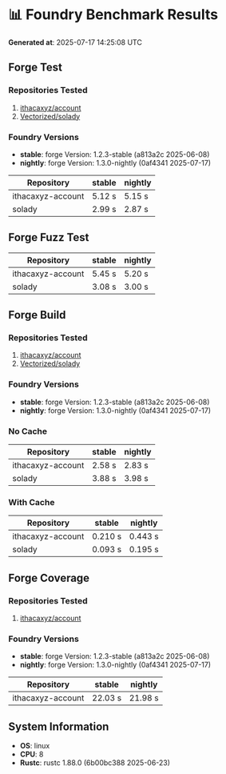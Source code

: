# 📊 Foundry Benchmark Results

**Generated at**: 2025-07-17 14:25:08 UTC

## Forge Test

### Repositories Tested

1. [ithacaxyz/account](https://github.com/ithacaxyz/account)
2. [Vectorized/solady](https://github.com/Vectorized/solady)

### Foundry Versions

- **stable**: forge Version: 1.2.3-stable (a813a2c 2025-06-08)
- **nightly**: forge Version: 1.3.0-nightly (0af4341 2025-07-17)

| Repository        | stable | nightly |
| ----------------- | ------ | ------- |
| ithacaxyz-account | 5.12 s | 5.15 s  |
| solady            | 2.99 s | 2.87 s  |

## Forge Fuzz Test

| Repository        | stable | nightly |
| ----------------- | ------ | ------- |
| ithacaxyz-account | 5.45 s | 5.20 s  |
| solady            | 3.08 s | 3.00 s  |

## Forge Build

### Repositories Tested

1. [ithacaxyz/account](https://github.com/ithacaxyz/account)
2. [Vectorized/solady](https://github.com/Vectorized/solady)

### Foundry Versions

- **stable**: forge Version: 1.2.3-stable (a813a2c 2025-06-08)
- **nightly**: forge Version: 1.3.0-nightly (0af4341 2025-07-17)

### No Cache

| Repository        | stable | nightly |
| ----------------- | ------ | ------- |
| ithacaxyz-account | 2.58 s | 2.83 s  |
| solady            | 3.88 s | 3.98 s  |

### With Cache

| Repository        | stable  | nightly |
| ----------------- | ------- | ------- |
| ithacaxyz-account | 0.210 s | 0.443 s |
| solady            | 0.093 s | 0.195 s |

## Forge Coverage

### Repositories Tested

1. [ithacaxyz/account](https://github.com/ithacaxyz/account)

### Foundry Versions

- **stable**: forge Version: 1.2.3-stable (a813a2c 2025-06-08)
- **nightly**: forge Version: 1.3.0-nightly (0af4341 2025-07-17)

| Repository        | stable  | nightly |
| ----------------- | ------- | ------- |
| ithacaxyz-account | 22.03 s | 21.98 s |

## System Information

- **OS**: linux
- **CPU**: 8
- **Rustc**: rustc 1.88.0 (6b00bc388 2025-06-23)

